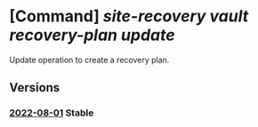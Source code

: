 # [Command] _site-recovery vault recovery-plan update_

Update operation to create a recovery plan.

## Versions

### [2022-08-01](/Resources/mgmt-plane/L3N1YnNjcmlwdGlvbnMve30vcmVzb3VyY2Vncm91cHMve30vcHJvdmlkZXJzL21pY3Jvc29mdC5yZWNvdmVyeXNlcnZpY2VzL3ZhdWx0cy97fS9yZXBsaWNhdGlvbnJlY292ZXJ5cGxhbnMve30=/2022-08-01.xml) **Stable**

<!-- mgmt-plane /subscriptions/{}/resourcegroups/{}/providers/microsoft.recoveryservices/vaults/{}/replicationrecoveryplans/{} 2022-08-01 -->
